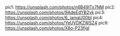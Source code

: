 pic1: https://unsplash.com/photos/n6B49lTx7NM
pic2: https://unsplash.com/photos/9AdeEdYB2yk
pic3: https://unsplash.com/photos/6_jamaU00bI
pic4: https://unsplash.com/photos/YeUVDKZWSZ4
pic9: https://unsplash.com/photos/X8o-P23flgI